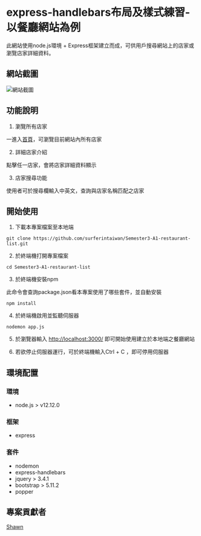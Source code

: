 # express-handlebars布局及樣式練習-以餐廳網站為例
此網站使用node.js環境 + Express框架建立而成，可供用戶搜尋網站上的店家或瀏覽店家詳細資料。

## 網站截圖
![網站截圖](https://github.com/surferintaiwan/Semester3-A1-restaurant-list/blob/master/index%20photo.png)

## 功能說明
1. 瀏覽所有店家

一進入[首頁](http://localhost:3000/)，可瀏覽目前網站內所有店家

2. 詳細店家介紹

點擊任一店家，會將店家詳細資料顯示

3. 店家搜尋功能

使用者可於搜尋欄輸入中英文，查詢與店家名稱匹配之店家

## 開始使用
1. 下載本專案檔案至本地端
```
git clone https://github.com/surferintaiwan/Semester3-A1-restaurant-list.git
```
2. 於終端機打開專案檔案
```
cd Semester3-A1-restaurant-list
```

3. 於終端機安裝npm

此命令會查詢package.json看本專案使用了哪些套件，並自動安裝
```
npm install
```

4. 於終端機啟用並監聽伺服器
```
nodemon app.js
```
5. 於瀏覽器輸入 [http://localhost:3000/](http://localhost:3000/) 即可開始使用建立於本地端之餐廳網站

6. 若欲停止伺服器運行，可於終端機輸入Ctrl + C ，即可停用伺服器
## 環境配置
### 環境
* node.js > v12.12.0
### 框架
* express
### 套件
* nodemon
* express-handlebars
* jquery > 3.4.1
* bootstrap > 5.11.2
* popper

## 專案貢獻者
[Shawn](https://github.com/surferintaiwan)


